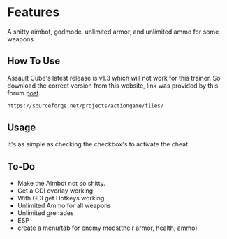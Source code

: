 # Features

A shitty aimbot, godmode, unlimited armor, and unlimited ammo for some weapons

## How To Use
Assault Cube's latest release is v1.3 which will not work for this trainer. So download the correct version from this website, link was provided by this forum [post](https://forum.cubers.net/thread-3660.html).


```bash
https://sourceforge.net/projects/actiongame/files/
```

## Usage
It's as simple as checking the checkbox's to activate the cheat.

## To-Do
- Make the Aimbot not so shitty.
- Get a GDI overlay working
- With GDI get Hotkeys working
- Unlimited Ammo for all weapons
- Unlimited grenades
- ESP
- create a menu/tab for enemy mods(their armor, health, ammo)
